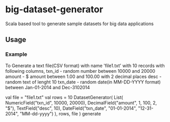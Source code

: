 # big-dataset-generator
Scala based tool to generate sample datasets for big data applications

## Usage

### Example
To Generate a text file(CSV format) with name 'file1.txt' with 10 records with following columns,
txn_id - random number between 10000 and 20000
amount - $ amount between 1.00 and 100.00 with 2 decimal places
desc - random text of lenght 10
txn_date - random date(in MM-DD-YYYY format) between Jan-01-2014 and Dec-3102014

val file = "file1.txt"
val rows = 10
DatasetGenerator(
  List(
    NumericField("txn_id", 10000, 20000),
    DecimalField("amount", 1, 100, 2, "$"),
    TextField("desc", 10),
    DateField("txn_date", "01-01-2014", "12-31-2014", "MM-dd-yyyy")
  ),
  rows,
  file
) generate

